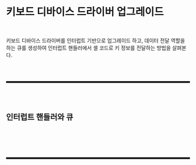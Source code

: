 # 키보드 디바이스 드라이버 업그레이드

<br>

키보드 디바이스 드라이버를 인터럽트 기반으로 업그레이드 하고, 데이터 전달 역할을 하는 큐를 생성하여 인터럽트 핸들러에서 셸 코드로 키 정보를 전달하는 방법을 살펴본다.

<br><br>
<hr style="border: 2px solid;">
<br><br>

## 인터럽트 핸들러와 큐

<br>



<br><br>
<hr style="border: 2px solid;">
<br><br>
